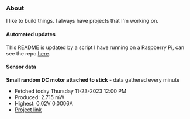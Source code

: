 ### About
I like to build things. I always have projects that I'm working on.

#### Automated updates
This README is updated by a script I have running on a Raspberry Pi, can see the repo [here](https://github.com/jdc-cunningham/raspi-git-repo-updater).

#### Sensor data


**Small random DC motor attached to stick** - data gathered every minute
- Fetched today Thursday 11-23-2023 12:00 PM
- Produced: 2.715 mW
- Highest: 0.02V 0.0006A
- [Project link](https://github.com/jdc-cunningham/turbine-raspi)